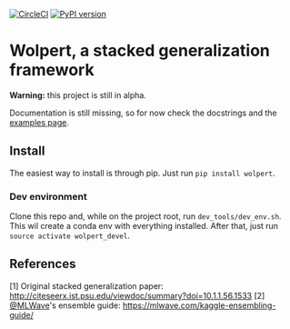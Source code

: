 [![CircleCI](https://circleci.com/gh/caioaao/wolpert.svg?style=svg)](https://circleci.com/gh/caioaao/wolpert) [![PyPI version](https://badge.fury.io/py/wolpert.svg)](https://badge.fury.io/py/wolpert)

# Wolpert, a stacked generalization framework

__Warning:__ this project is still in alpha.

Documentation is still missing, so for now check the docstrings and the [examples page](/examples).

## Install

The easiest way to install is through pip. Just run `pip install wolpert`.

### Dev environment

Clone this repo and, while on the project root, run `dev_tools/dev_env.sh`. This
wil create a conda env with everything installed. After that, just run
`source activate wolpert_devel`.

## References

[1] Original stacked generalization paper: http://citeseerx.ist.psu.edu/viewdoc/summary?doi=10.1.1.56.1533
[2] [@MLWave](https://github.com/MLWave)'s ensemble guide: https://mlwave.com/kaggle-ensembling-guide/
